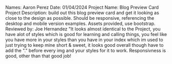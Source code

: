 Names: Aaron Perez
Date: 01/04/2024
Project Name: Blog Preview Card
Project Description: build out this blog preview card and get it looking as close to the design as possible. 
Should be responsive, referencing the desktop and mobile version examples. Assets provided, use bootstrap.
Reviewed by: Joe Hernandez "It looks almost identical to the Project, you have alot of styles which is good for learning and calling things, you feel like you have more in your styles than you have in your index which im used to just trying to keep mine short & sweet, it looks good overall though have to add the "." before every img and your styles for it to work. Responsivness is good, other than that good job!
